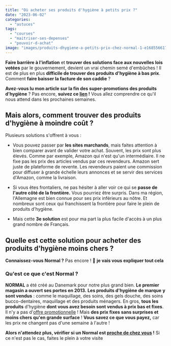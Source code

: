 ```yaml
---
title: "Où acheter ses produits d'hygiène à petits prix ?"
date: "2023-06-02"
categories: 
  - "astuces"
tags: 
  - "courses"
  - "maitriser-ses-depenses"
  - "pouvoir-d-achat"
image: "images/produits-dhygiene-a-petits-prix-chez-normal-1-e1685566170292.png"
---
```


**Faire barrière à l'inflation** et **trouver des solutions face aux nouvelles lois votées** par le gouvernement, devient un vrai chemin semé d'embûches ! Il est de plus en plus **difficile de trouver des produits d'hygiène à bas prix**. Comment **faire baisser la facture de son caddie** ?

**Avez-vous lu mon article sur la fin des super-promotions des produits d'hygiène** ? Pas encore, **suivez ce [lien](https://commentgerersonbudget.fr/produits-dhygiene-bientot-interdits-de-super-promotions "lien") !** Vous allez comprendre ce qu'il nous attend dans les prochaines semaines.

## Mais alors, comment trouver des produits d'hygiène à moindre coût ?

Plusieurs solutions s'offrent à vous :

- Vous pouvez passer par **les sites marchands**, mais faites attention à bien comparer avant de valider votre achat. Souvent, les prix sont plus élevés. Comme par exemple, Amazon qui n'est qu'un intermédiaire. Il ne fixe pas les prix des articles vendus par ces revendeurs. Amazon sert juste de plateforme de revente. Les revendeurs paient une commission pour diffuser à grande échelle leurs annonces et se servir des services d'Amazon, comme la livraison. 

- Si vous êtes frontaliers, ne pas hésiter à aller voir ce qui se **passe de l'autre côté de la frontière.** Vous pourriez être surpris. Dans ma région, l'Allemagne est bien connue pour ses prix inférieurs au nôtre. Et nombreux sont ceux qui franchissent la frontière pour faire le plein de produits d'hygiène.

- Mais cette **3e solution** est pour ma part la plus facile d'accès à un plus grand nombre de Français.

## Quelle est cette solution pour acheter des produits d'hygiène moins chers ?

**Connaissez-vous Normal ?** Pas encore ! 🤣 **je vais vous expliquer tout cela**

### Qu'est ce que c'est Normal ?

**NORMAL** a été créé au Danemark pour notre plus grand bien. **Le premier magasin a ouvert ses portes en 2013.** **Les produits d'hygiène de marque** **y sont vendus** : comme le maquillage, des soins, des gels douche, des soins bucco-dentaires, maquillage et des produits ménagers. En gros, **tous les produits** d'hygiène **dont vous avez besoin sont vendus à prix bas et fixes**. Il n'y a pas d'[offre promotionnelle](https://commentgerersonbudget.fr/produits-dhygiene-bientot-interdits-de-super-promotions) ! Mais **des prix fixes sans surprises et moins chers qu'en grande surface** ! **Vous savez ce que vous payez,** car les prix ne changent pas d'une semaine à l'autre !

**Alors n'attendez plus, vérifier si un Normal est [proche de chez vous](https://www.normal.fr/trouver-un-magasin/ "proche de chez vous") !** Si ce n'est pas le cas, faites le plein à votre visite
